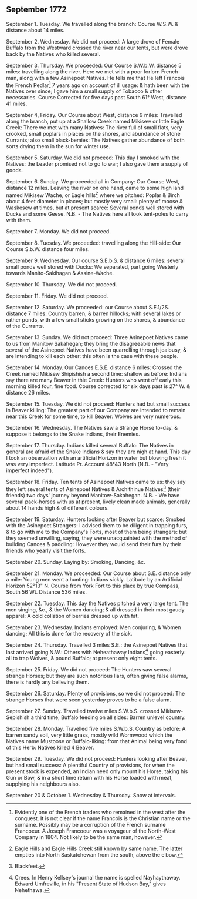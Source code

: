 ## September 1772

September 1. Tuesday. We travelled along the branch: Course W.S.W. & distance about 14 miles.

September 2. Wednesday. We did not proceed: A large drove of Female Buffalo from the Westward crossed the river near our tents, but were drove back by the Natives who killed several.

September 3. Thursday. We proceeded: Our Course S.W.b.W. distance 5 miles: travelling along the river. Here we met with a poor forlorn French-man, along with a few Asinepoet Natives. He tells me that He left Francois the French Pedlar[^september-1772-1] 7 years ago on account of ill usage: & hath been with the Natives over since; I gave him a small supply of Tobacco & other necessaries. Course Corrected for five days past South 61° West, distance 41 miles.

[^september-1772-1]: Evidently one of the French traders who remained in the west after the conquest. It is not clear if the name Francois is the Christian name or the surname. Possibly may be a corruption of the French surname Francoeur. A Joseph Francoeur was a voyageur of the North-West Company in 1804. Not likely to be the same man, however.

September 4, Friday. Our Course about West, distance 9 miles: Travelled along the branch, put up at a Shallow Creek named Mikisew or little Eagle Creek: There we met with many Natives: The river full of small flats, very crooked, small poplars in places on the shores, and abundance of stone Currants; also small black-bemies: The Natives gather abundance of both sorts drying them in the sun for winter use.

September 5. Saturday. We did not proceed: This day I smoked with the Natives: the Leader promised not to go to war; I also gave them a supply of goods.

September 6. Sunday. We proceeded all in Company: Our Course West, distancé 12 miles. Leaving the river on one hand, came to some high land named Mikisew Wache, or Eagle hills[^september-1772-2] where we pitched: Poplar & Birch about 4 feet diameter in places; but mostly very small: plenty of moose & Waskesew at times, but at present scarce: Several ponds well stored with Ducks and some Geese. N.B. - The Natives here all took tent-poles to carry with them.

[^september-1772-2]: Eagle Hills and Eagle Hills Creek still known by same name. The latter empties into North Saskatchewan from the south, above the elbow.

September 7. Monday. We did not proceed.

September 8. Tuesday. We proceeded: travelling along the Hill-side: Our Course S.b.W. distance four miles.

September 9. Wednesday. Our course S.E.b.S. & distance 6 miles: several small ponds well stored with Ducks: We separated, part going Westerly towards Manito-Sakihagan & Assine-Wache.

September 10. Thursday. We did not proceed.

September 11. Friday. We did not proceed.

September 12. Saturday. We proceeded: our Course about S.E.1/2S. distance 7 miles: Country barren, & barren hillocks; with several lakes or rather ponds, with a few small sticks growing on the shores, & abundance of the Currants.

September 13. Sunday. We did not proceed: Three Asinepoet Natives came to us from Manitow Sakahegan; they bring the disagreeable news that several of the Asinepoet Natives have been quarrelling through jealousy, & are intending to kill each other: this often is the case with these people.

September 14. Monday. Our Canoes E.S.E. distance 6 miles: Crossed the Creek named Mikisew Shipishish a second time: shallow as before: Indians say there are many Beaver in thie Creek: Hunters who went off early this morning killed four, fine food. Course corrected for six days past is 27° W. & distance 26 miles.

September 15. Tuesday. We did not proceed: Hunters had but small success in Beaver killing: The greatest part of our Company are intended to remain near this Creek for some time, to kill Beaver: Wolves are very numerous.

September 16. Wednesday. The Natives saw a Strange Horse to-day. & suppose it belongs to the Snake Indians, their Enemies.

September 17. Thursday. Indians killed several Buffalo: The Natives in general are afraid of the Snake Indians & say they are nigh at hand. This day I took an observation with an artificial Horizon in water but blowing fresh it was very imperfect. Latitude Pr. Account 48°43 North (N.B. - "Very imperfect indeed").

September 18. Friday. Ten tents of Asinepoet Natives came to us: they say they left several tents of Asinepoet Natives & Archithinue Natives[^september-1772-3] (their friends) two days' journey beyond Manitow-Sakahegan. N.B. - We have several pack-horses with us at present, lively clean made animals, generally about 14 hands high & of different colours.

[^september-1772-3]: Blackfeet.

September 19. Saturday. Hunters looking after Beaver but scarce: Smoked with the Asinepoet Strangers: I advised them to be diligent in trapping furs, & to go with me to the Company's Forts, most of them being strangers: but they seemed unwilling, saying, they were unacquainted with the method of building Canoes & paddling: However they would send their furs by their friends who yearly visit the forts.

September 20. Sunday. Laying by: Smoking, Dancing, &c.

September 21. Monday. We proceeded: Our Course about S.E. distance only a mile: Young men went a hunting: Indians sickly. Latitude by an Artificial Horizon 52°13" N. Course from York Fort to this place by true Compass, South 56 Wt. Distance 536 miles.

September 22. Tuesday. This day the Natives pitched a very large tent. The men singing, &c., & the Women dancing; & all dressed in their most gaudy apparel: A cold collation of berries dressed up with fat.

September 23. Wednesday. Indians employed: Men conjuring, & Women dancing; All this is done for the recovery of the sick.

September 24. Thursday. Travelled 3 miles S.E.: the Asinepoet Natives that last arrived going N.W.: Others with Neheathaway Indians[^september-1772-4] going easterly: all to trap Wolves, & pound Buffalo; at present only eight tents.

[^september-1772-4]: Crees. In Henry Kellsey's journal the name is spelled Nayhaythaway. Edward Umfreville, in his "Present State of Hudson Bay," gives Nehethawa.

September 25. Friday. We did not proceed: The Hunters saw several strange Horses; but they are such notorious liars, often giving false alarms, there is hardly any believing them.

September 26. Saturday. Plenty of provisions, so we did not proceed: The strange Horses that were seen yesterday proves to be a false alarm.

September 27. Sunday. Travelled twelve miles S.W.b.S. crossed Mikisew-Sepishish a third time; Buffalo feeding on all sides: Barren unlevel country.

September 28. Monday. Travelled five miles S.W.b.S. Country as before: A barren sandy soil, very little grass, mostly wild Wormwood which the Natives name Mustoose or Buffalo-liking: from that Animal being very fond of this Herb: Natives killed 4 Beaver.

September 29. Tuesday. We did not proceed: Hunters looking after Beaver, but had small success: A plentiful Country of provisions, for when the present stock is expended, an Indian need only mount his Horse, taking his Gun or Bow, & in a short time return with his Horse loaded with meat, supplying his neighbours also.

September 20 & October 1. Wednesday & Thursday. Snow at intervals.
